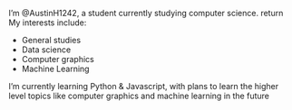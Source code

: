 I’m @AustinH1242, a student currently studying computer science.   return
My interests include:
- General studies
- Data science
- Computer graphics
- Machine Learning

I’m currently learning Python & Javascript, with plans to learn the higher level topics like computer graphics and machine learning in the future

<!---
AustinH1242/AustinH1242 is a ✨ special ✨ repository because its `README.md` (this file) appears on your GitHub profile.
You can click the Preview link to take a look at your changes.
--->
